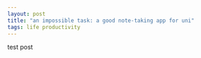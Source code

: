 ```yaml
---
layout: post
title: "an impossible task: a good note-taking app for uni"
tags: life productivity
---
```


test post